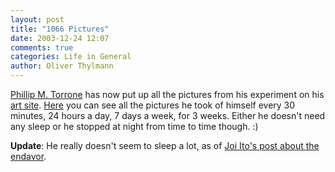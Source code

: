 ```yaml
---
layout: post
title: "1066 Pictures"
date: 2003-12-24 12:07
comments: true
categories: Life in General
author: Oliver Thylmann
---
```



[Phillip M. Torrone](http://www.flashenabled.com/) has now put up all the pictures from his experiment on his [art site](http://www.philliptorrone.com/). [Here](http://www.philliptorrone.com/option3/) you can see all the pictures he took of himself every 30 minutes, 24 hours a day, 7 days a week, for 3 weeks. Either he doesn't need any sleep or he stopped at night from time to time though. :)

**Update**: He really doesn't seem to sleep a lot, as of [Joi Ito's post about the endavor](http://joi.ito.com/archives/2003/12/25/phillip_torrones_moblog_maddness.html).


